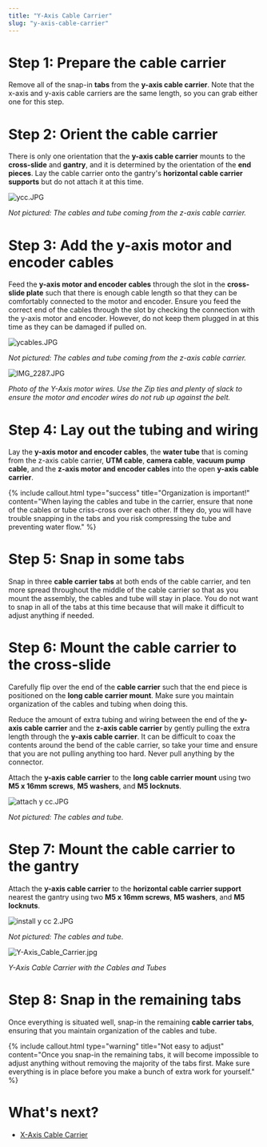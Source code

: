 ```yaml
---
title: "Y-Axis Cable Carrier"
slug: "y-axis-cable-carrier"
---
```



# Step 1: Prepare the cable carrier

Remove all of the snap-in **tabs** from the **y-axis cable carrier**. Note that the x-axis and y-axis cable carriers are the same length, so you can grab either one for this step.

# Step 2: Orient the cable carrier

There is only one orientation that the **y-axis cable carrier** mounts to the **cross-slide** and **gantry**, and it is determined by the orientation of the **end pieces**. Lay the cable carrier onto the gantry's **horizontal cable carrier supports** but do not attach it at this time.

![ycc.JPG](_images/ycc.JPG)

_Not pictured: The cables and tube coming from the z-axis cable carrier._



# Step 3: Add the y-axis motor and encoder cables

Feed the **y-axis motor and encoder cables** through the slot in the **cross-slide plate** such that there is enough cable length so that they can be comfortably connected to the motor and encoder. Ensure you feed the correct end of the cables through the slot by checking the connection with the y-axis motor and encoder. However, do not keep them plugged in at this time as they can be damaged if pulled on.

![ycables.JPG](_images/ycables.JPG)

_Not pictured: The cables and tube coming from the z-axis cable carrier._



![IMG_2287.JPG](_images/IMG_2287.JPG)

_Photo of the Y-Axis motor wires. Use the Zip ties and plenty of slack to ensure the motor and encoder wires do not rub up against the belt._



# Step 4: Lay out the tubing and wiring

Lay the **y-axis motor and encoder cables**, the **water tube** that is coming from the z-axis cable carrier, **UTM cable**, **camera cable**, **vacuum pump cable**, and the **z-axis motor and encoder cables** into the open **y-axis cable carrier**.

{%
include callout.html
type="success"
title="Organization is important!"
content="When laying the cables and tube in the carrier, ensure that none of the cables or tube criss-cross over each other. If they do, you will have trouble snapping in the tabs and you risk compressing the tube and preventing water flow."
%}



# Step 5: Snap in some tabs

Snap in three **cable carrier tabs** at both ends of the cable carrier, and ten more spread throughout the middle of the cable carrier so that as you mount the assembly, the cables and tube will stay in place. You do not want to snap in all of the tabs at this time because that will make it difficult to adjust anything if needed.

# Step 6: Mount the cable carrier to the cross-slide

Carefully flip over the end of the **cable carrier** such that the end piece is positioned on the **long cable carrier mount**. Make sure you maintain organization of the cables and tubing when doing this.


Reduce the amount of extra tubing and wiring between the end of the **y-axis cable carrier** and the **z-axis cable carrier** by gently pulling the extra length through the **y-axis cable carrier**. It can be difficult to coax the contents around the bend of the cable carrier, so take your time and ensure that you are not pulling anything too hard. Never pull anything by the connector.


Attach the **y-axis cable carrier** to the **long cable carrier mount** using two **M5 x 16mm screws**, **M5 washers**, and **M5 locknuts**.

![attach y cc.JPG](_images/attach_y_cc.JPG)

_Not pictured: The cables and tube._



# Step 7: Mount the cable carrier to the gantry

Attach the **y-axis cable carrier** to the **horizontal cable carrier support** nearest the gantry using two **M5 x 16mm screws**, **M5 washers**, and **M5 locknuts**.

![install y cc 2.JPG](_images/install_y_cc_2.JPG)

_Not pictured: The cables and tube._



![Y-Axis_Cable_Carrier.jpg](_images/Y-Axis_Cable_Carrier.jpg)

_Y-Axis Cable Carrier with the Cables and Tubes_



# Step 8: Snap in the remaining tabs

Once everything is situated well, snap-in the remaining **cable carrier tabs**, ensuring that you maintain organization of the cables and tube.

{%
include callout.html
type="warning"
title="Not easy to adjust"
content="Once you snap-in the remaining tabs, it will become impossible to adjust anything without removing the majority of the tabs first. Make sure everything is in place before you make a bunch of extra work for yourself."
%}





# What's next?

 * [X-Axis Cable Carrier](x-axis-cable-carrier.md)
